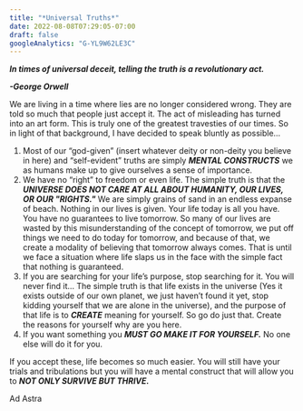 ```yaml
---
title: "*Universal Truths*"
date: 2022-08-08T07:29:05-07:00
draft: false
googleAnalytics: "G-YL9W62LE3C"
---
```




***In times of universal deceit, telling the truth is a revolutionary act.***

***-George Orwell***

We are living in a time where lies are no longer considered wrong. They are told so much that people just accept it. The act of misleading has turned into an art form. This is truly one of the greatest travesties of our times. So in light of that background, I have decided to speak bluntly as possible… 

1. Most of our “god-given” (insert whatever deity or non-deity you believe in here) and “self-evident” truths are simply ***MENTAL CONSTRUCTS*** we as humans make up to give ourselves a sense of importance. 
2. We have no “right” to freedom or even life. The simple truth is that the ***UNIVERSE DOES NOT CARE AT ALL ABOUT HUMANITY, OUR LIVES, OR OUR "RIGHTS."*** We are simply grains of sand in an endless expanse of beach. Nothing in our lives is given. Your life today is all you have. You have no guarantees to live tomorrow. So many of our lives are wasted by this misunderstanding of the concept of tomorrow, we put off things we need to do today for tomorrow, and because of that, we create a modality of believing that tomorrow always comes. That is until we face a situation where life slaps us in the face with the simple fact that nothing is guaranteed. 
3. If you are searching for your life’s purpose, stop searching for it. You will never find it… The simple truth is that life exists in the universe (Yes it exists outside of our own planet, we just haven’t found it yet, stop kidding yourself that we are alone in the universe), and the purpose of that life is to ***CREATE*** meaning for yourself.  So go do just that. Create the reasons for yourself why are you here. 
4. If you want something you ***MUST GO MAKE IT FOR YOURSELF.*** No one else will do it for you. 

If you accept these, life becomes so much easier. You will still have your trials and tribulations but you will have a mental construct that will allow you to ***NOT ONLY SURVIVE BUT THRIVE.***

Ad Astra
